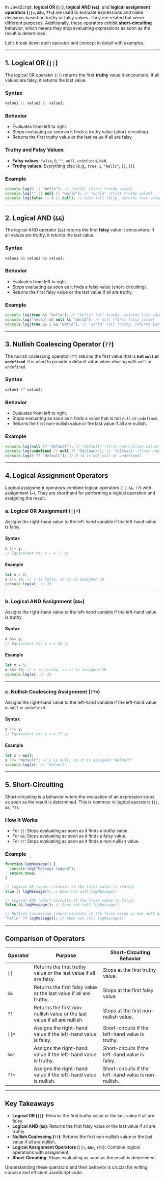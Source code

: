 In JavaScript, **logical OR (`||`)**, **logical AND (`&&`)**, and **logical assignment operators (`||=`, `&&=`, `??=`)** are used to evaluate expressions and make decisions based on truthy or falsy values. They are related but serve different purposes. Additionally, these operators exhibit **short-circuiting** behavior, which means they stop evaluating expressions as soon as the result is determined.

Let’s break down each operator and concept in detail with examples.

---

## **1. Logical OR (`||`)**

The logical OR operator (`||`) returns the first **truthy** value it encounters. If all values are falsy, it returns the last value.

### **Syntax**

```javascript
value1 || value2 || value3;
```

### **Behavior**

- Evaluates from left to right.
- Stops evaluating as soon as it finds a truthy value (short-circuiting).
- Returns the first truthy value or the last value if all are falsy.

### **Truthy and Falsy Values**

- **Falsy values**: `false`, `0`, `""`, `null`, `undefined`, `NaN`.
- **Truthy values**: Everything else (e.g., `true`, `1`, `"hello"`, `[]`, `{}`).

### **Example**

```javascript
console.log(0 || "hello"); // "hello" (first truthy value)
console.log("" || null || "world"); // "world" (first truthy value)
console.log(false || 0 || null); // null (all falsy, returns last value)
```

---

## **2. Logical AND (`&&`)**

The logical AND operator (`&&`) returns the first **falsy** value it encounters. If all values are truthy, it returns the last value.

### **Syntax**

```javascript
value1 && value2 && value3;
```

### **Behavior**

- Evaluates from left to right.
- Stops evaluating as soon as it finds a falsy value (short-circuiting).
- Returns the first falsy value or the last value if all are truthy.

### **Example**

```javascript
console.log(true && "hello"); // "hello" (all truthy, returns last value)
console.log("hello" && null && "world"); // null (first falsy value)
console.log(true && 1 && "world"); // "world" (all truthy, returns last value)
```

---

## **3. Nullish Coalescing Operator (`??`)**

The nullish coalescing operator (`??`) returns the first value that is **not `null` or `undefined`**. It is used to provide a default value when dealing with `null` or `undefined`.

### **Syntax**

```javascript
value1 ?? value2;
```

### **Behavior**

- Evaluates from left to right.
- Stops evaluating as soon as it finds a value that is not `null` or `undefined`.
- Returns the first non-nullish value or the last value if all are nullish.

### **Example**

```javascript
console.log(null ?? "default"); // "default" (first non-nullish value)
console.log(undefined ?? null ?? "fallback"); // "fallback" (first non-nullish value)
console.log(0 ?? "default"); // 0 (0 is not null or undefined)
```

---

## **4. Logical Assignment Operators**

Logical assignment operators combine logical operators (`||`, `&&`, `??`) with assignment (`=`). They are shorthand for performing a logical operation and assigning the result.

### **a. Logical OR Assignment (`||=`)**

Assigns the right-hand value to the left-hand variable if the left-hand value is falsy.

#### **Syntax**

```javascript
x ||= y;
// Equivalent to: x = x || y;
```

#### **Example**

```javascript
let x = 0;
x ||= 10; // x is falsy, so it is assigned 10
console.log(x); // 10
```

---

### **b. Logical AND Assignment (`&&=`)**

Assigns the right-hand value to the left-hand variable if the left-hand value is truthy.

#### **Syntax**

```javascript
x &&= y;
// Equivalent to: x = x && y;
```

#### **Example**

```javascript
let x = 5;
x &&= 10; // x is truthy, so it is assigned 10
console.log(x); // 10
```

---

### **c. Nullish Coalescing Assignment (`??=`)**

Assigns the right-hand value to the left-hand variable if the left-hand value is `null` or `undefined`.

#### **Syntax**

```javascript
x ??= y;
// Equivalent to: x = x ?? y;
```

#### **Example**

```javascript
let x = null;
x ??= "default"; // x is null, so it is assigned "default"
console.log(x); // "default"
```

---

## **5. Short-Circuiting**

Short-circuiting is a behavior where the evaluation of an expression stops as soon as the result is determined. This is common in logical operators (`||`, `&&`, `??`).

### **How It Works**

- For `||`: Stops evaluating as soon as it finds a truthy value.
- For `&&`: Stops evaluating as soon as it finds a falsy value.
- For `??`: Stops evaluating as soon as it finds a non-nullish value.

### **Example**

```javascript
function logMessage() {
  console.log("Message logged");
  return true;
}

// Logical OR (short-circuits if the first value is truthy)
true || logMessage(); // Does not call logMessage()

// Logical AND (short-circuits if the first value is falsy)
false && logMessage(); // Does not call logMessage()

// Nullish Coalescing (short-circuits if the first value is not null or undefined)
"hello" ?? logMessage(); // Does not call logMessage()
```

---

## **Comparison of Operators**

| Operator | Purpose                                                                   | Short-Circuiting Behavior                             |
| -------- | ------------------------------------------------------------------------- | ----------------------------------------------------- |
| `\|\|`   | Returns the first truthy value or the last value if all are falsy.        | Stops at the first truthy value.                      |
| `&&`     | Returns the first falsy value or the last value if all are truthy.        | Stops at the first falsy value.                       |
| `??`     | Returns the first non-nullish value or the last value if all are nullish. | Stops at the first non-nullish value.                 |
| `\|\|=`  | Assigns the right-hand value if the left-hand value is falsy.             | Short-circuits if the left-hand value is truthy.      |
| `&&=`    | Assigns the right-hand value if the left-hand value is truthy.            | Short-circuits if the left-hand value is falsy.       |
| `??=`    | Assigns the right-hand value if the left-hand value is nullish.           | Short-circuits if the left-hand value is non-nullish. |

---

## **Key Takeaways**

- **Logical OR (`||`)**: Returns the first truthy value or the last value if all are falsy.
- **Logical AND (`&&`)**: Returns the first falsy value or the last value if all are truthy.
- **Nullish Coalescing (`??`)**: Returns the first non-nullish value or the last value if all are nullish.
- **Logical Assignment Operators (`||=`, `&&=`, `??=`)**: Combine logical operations with assignment.
- **Short-Circuiting**: Stops evaluating as soon as the result is determined.

Understanding these operators and their behavior is crucial for writing concise and efficient JavaScript code.
